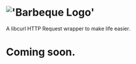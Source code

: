!['Barbeque Logo'](http://i1158.photobucket.com/albums/p618/g12mcgov/Untitleddrawing.png)
========

A libcurl HTTP Request wrapper to make life easier.

Coming soon.
========
